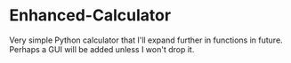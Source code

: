 # Enhanced-Calculator
Very simple Python calculator that I'll expand further in functions in future. Perhaps a GUI will be added unless I won't drop it.
